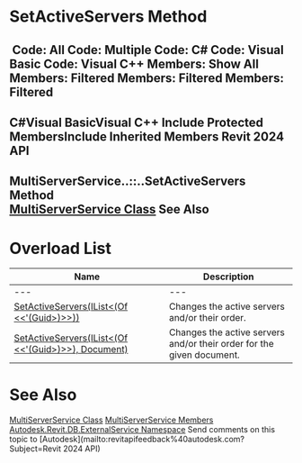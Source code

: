 # SetActiveServers Method

﻿
 Code: All Code: Multiple Code: C# Code: Visual Basic Code: Visual C++  Members: Show All Members: Filtered Members: Filtered Members: Filtered   
---  
C#Visual BasicVisual C++
Include Protected MembersInclude Inherited Members
Revit 2024 API  
---  
MultiServerService..::..SetActiveServers Method   
[MultiServerService Class](ac0494f1-bd1c-4596-e2bf-eec3ac36e3b4.md "MultiServerService Class") See Also  
---  
# Overload List
| Name | Description |
| --- | --- |
| --- | --- | --- |
| [SetActiveServers(IList<(Of <<'(Guid>)>>))](d96a3559-859d-6429-6dba-4525a4d587ea.md "SetActiveServers Method \(IList\(Guid\)\)") | Changes the active servers and/or their order. |
| [SetActiveServers(IList<(Of <<'(Guid>)>>), Document)](2b1cfcab-7354-010c-b40d-8ca063ac8b8f.md "SetActiveServers Method \(IList\(Guid\), Document\)") | Changes the active servers and/or their order for the given document. |

# See Also
[MultiServerService Class](ac0494f1-bd1c-4596-e2bf-eec3ac36e3b4.md "MultiServerService Class")
[MultiServerService Members](a1476acb-1ff1-d11c-6070-d88435bf4174.md "MultiServerService Members")
[Autodesk.Revit.DB.ExternalService Namespace](a88f2d1d-c02f-a901-9543-44e4b5dd5fc9.md "Autodesk.Revit.DB.ExternalService Namespace")
Send comments on this topic to [Autodesk](mailto:revitapifeedback%40autodesk.com?Subject=Revit 2024 API)